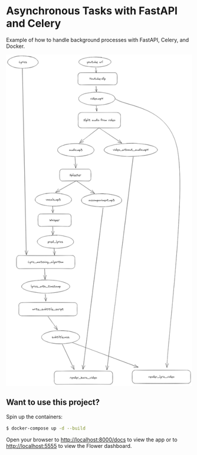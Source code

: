 # Asynchronous Tasks with FastAPI and Celery

Example of how to handle background processes with FastAPI, Celery, and Docker.

<img src="https://github.com/huy-ndh/multimedia/blob/main/graph.png" alt="system workflowt" width="600" >


## Want to use this project?

Spin up the containers:

```sh
$ docker-compose up -d --build
```

Open your browser to [http://localhost:8000/docs](http://localhost:8000/docs) to view the app or to [http://localhost:5555](http://localhost:5556) to view the Flower dashboard.

